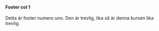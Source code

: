 #### Footer col 1

Detta är footer numero uno. Den är trevlig, lika så är denna kursen lika trevlig.
